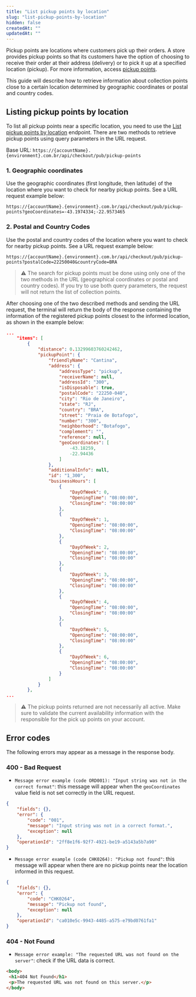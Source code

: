 ```yaml
---
title: "List pickup points by location"
slug: "list-pickup-points-by-location"
hidden: false
createdAt: ""
updatedAt: ""
---
```

Pickup points are locations where customers pick up their orders. A store provides pickup points so that its customers have the option of choosing to receive their order at their address (delivery) or to pick it up at a specified location (pickup). For more information, access [pickup points](https://help.vtex.com/en/tutorial/pickup-points--2fljn6wLjn8M4lJHA6HP3R).

This guide will describe how to retrieve information about collection points close to a certain location determined by geographic coordinates or postal and country codes.

## Listing pickup points by location

To list all pickup points near a specific location, you need to use the [List pickup points by location](https://developers.vtex.com/docs/api-reference/checkout-api#get-/api/checkout/pub/pickup-points) endpoint. There are two methods to retrieve pickup points using query parameters in the URL request.

Base URL: `https://{accountName}.{environment}.com.br/api/checkout/pub/pickup-points`

### 1. Geographic coordinates

Use the geographic coordinates (first longitude, then latitude) of the location where you want to check for nearby pickup points. See a URL request example below:

`https://{accountName}.{environment}.com.br/api/checkout/pub/pickup-points?geoCoordinates=-43.1974334;-22.9573465`

### 2. Postal and Country Codes

Use the postal and country codes of the location where you want to check for nearby pickup points. See a URL request example below:

`https://{accountName}.{environment}.com.br/api/checkout/pub/pickup-points?postalCode=22250040&countryCode=BRA`

> ⚠️ The search for pickup points must be done using only one of the two methods in the URL (geographical coordinates or postal and country codes). If you try to use both query parameters, the request will not return the list of collection points.

After choosing one of the two described methods and sending the URL request, the terminal will return the body of the response containing the information of the registered pickup points closest to the informed location, as shown in the example below:

```json
...
    "items": [
        {
            "distance": 0.13299603760242462,
            "pickupPoint": {
                "friendlyName": "Cantina",
                "address": {
                    "addressType": "pickup",
                    "receiverName": null,
                    "addressId": "300",
                    "isDisposable": true,
                    "postalCode": "22250-040",
                    "city": "Rio de Janeiro",
                    "state": "RJ",
                    "country": "BRA",
                    "street": "Praia de Botafogo",
                    "number": "300",
                    "neighborhood": "Botafogo",
                    "complement": "",
                    "reference": null,
                    "geoCoordinates": [
                        -43.18259,
                        -22.94436
                    ]
                },
                "additionalInfo": null,
                "id": "1_300",
                "businessHours": [
                    {
                        "DayOfWeek": 0,
                        "OpeningTime": "08:00:00",
                        "ClosingTime": "08:00:00"
                    },
                    {
                        "DayOfWeek": 1,
                        "OpeningTime": "08:00:00",
                        "ClosingTime": "08:00:00"
                    },
                    {
                        "DayOfWeek": 2,
                        "OpeningTime": "08:00:00",
                        "ClosingTime": "08:00:00"
                    },
                    {
                        "DayOfWeek": 3,
                        "OpeningTime": "08:00:00",
                        "ClosingTime": "08:00:00"
                    },
                    {
                        "DayOfWeek": 4,
                        "OpeningTime": "08:00:00",
                        "ClosingTime": "08:00:00"
                    },
                    {
                        "DayOfWeek": 5,
                        "OpeningTime": "08:00:00",
                        "ClosingTime": "08:00:00"
                    },
                    {
                        "DayOfWeek": 6,
                        "OpeningTime": "08:00:00",
                        "ClosingTime": "08:00:00"
                    }
                ]
            }
        },
...
```

> ⚠️ The pickup points returned are not necessarily all active. Make sure to validate the current availability information with the responsible for the pick up points on your account.

## Error codes

The following errors may appear as a message in the response body.

### 400 - Bad Request

- `Message error example (code ORD001): "Input string was not in the correct format"`: this message will appear when the `geoCoordinates` value field is not set correctly in the URL request.

```json
{
    "fields": {},
    "error": {
        "code": "001",
        "message": "Input string was not in a correct format.",
        "exception": null
    },
    "operationId": "2ff8e1f6-92f7-4921-be19-a5143a5b7a90"
}
```

- `Message error example (code CHK0264): "Pickup not found"`: this message will appear when there are no pickup points near the location informed in this request.

```json
{
    "fields": {},
    "error": {
        "code": "CHK0264",
        "message": "Pickup not found",
        "exception": null
    },
    "operationId": "ca010e5c-9943-4485-a575-e79bd0761fa1"
}
```

### 404 - Not Found

- `Message error example: "The requested URL was not found on the server"`: check if the URL data is correct.

```html
<body>
 <h1>404 Not Found</h1>
 <p>The requested URL was not found on this server.</p>
</body>
```
